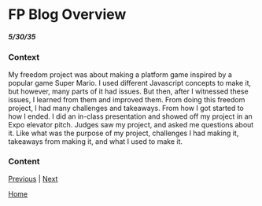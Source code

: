 # FP Blog Overview
##### 5/30/35

### Context

My freedom project was about making a platform game inspired by a popular game Super Mario. I used different Javascript concepts to make it, but however, many parts of it had issues. But then, after I witnessed these issues, I learned from them and improved them. From doing this freedom project, I had many challenges and takeaways. From how I got started to how I ended. I did an in-class presentation and showed off my project in an Expo elevator pitch. Judges saw my project, and asked me questions about it. Like what was the purpose of my project, challenges I had making it, takeaways from making it, and what I used to make it.

### Content



[Previous](entry06.md) | [Next](entry08.md)

[Home](../README.md)
